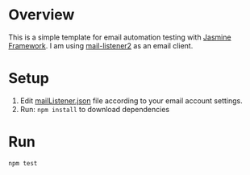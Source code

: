 # Overview

This is a simple template for email automation testing with [Jasmine Framework](https://jasmine.github.io/).
I am using [mail-listener2](https://github.com/chirag04/mail-listener2) as an email client.

# Setup

1) Edit [mailListener.json](config/mailListener.json) file according to your email account settings.
2) Run: `npm install` to download dependencies

# Run

`npm test`
